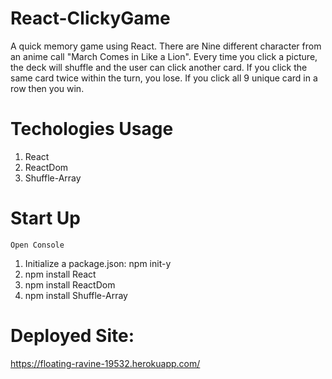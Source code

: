 # React-ClickyGame
A quick memory game using React.
There are Nine different character from an anime call "March Comes in Like a Lion". Every time you click a picture, the deck will shuffle and the user can click another card. If you click the same card twice within the turn, you lose. If you click all 9 unique card in a row then you win.

# Techologies Usage
1.  React
2.  ReactDom
3.  Shuffle-Array

# Start Up
    Open Console
1.  Initialize a package.json: npm init-y
2.  npm install React
3.  npm install ReactDom
4.  npm install Shuffle-Array

# Deployed Site: 
https://floating-ravine-19532.herokuapp.com/
